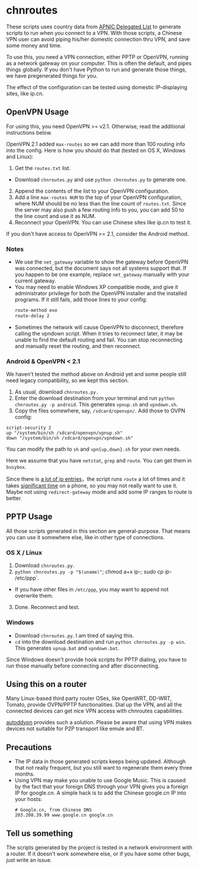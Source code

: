 chnroutes
=========

These scripts uses country data from [APNIC Delegated List] to generate scripts
to run when you connect to a VPN. With those scripts, a Chinese VPN user can
avoid piping his/her domestic connection thru VPN, and save some money and time.

To use this, you need a VPN connection, either PPTP or OpenVPN, running as a
network gateway on your computer. This is often the default, and pipes things
globally. If you don't have Python to run and generate those things, we have
pregenerated things for you.

The effect of the configuration can be tested using domestic IP-displaying
sites, like ip.cn.

OpenVPN Usage
-------------

For using this, you need OpenVPN >= v2.1. Otherwise, read the additional
instructions below.

OpenVPN 2.1 added `max-routes` so we can add more than 100 routing info into
the config. Here is how you should do that (tested on OS X, Windows and Linux):

1. Get the `routes.txt` list.
  - Download `chnroutes.py` and use `python chnroutes.py` to generate one.
2. Append the contents of the list to your OpenVPN configuration.
3. Add a line `max-routes NUM` to the top of your OpenVPN configuration, where
   NUM should be no less than the line count of `routes.txt`. Since the server
   may also push a few routing info to you, you can add 50 to the line count
   and use it as NUM.
4. Reconnect your OpenVPN. You can use Chinese sites like ip.cn to test it.

If you don't have access to OpenVPN >= 2.1, consider the Android method.

### Notes

* We use the `net_gateway` variable to show the gateway before OpenVPN was
  connected, but the document says not all systems support that. If you happen
  to be one example, replace `net_gateway` manually with your current gateway.
* You may need to enable Windows XP compatible mode, and give it administrator
  privilege for both the OpenVPN installer and the installed programs. If it
  still fails, add those lines to your config:
  ```Bash
  route-method exe
  route-delay 2
  ```
* Sometimes the network will cause OpenVPN to disconnect, therefore calling the
  vpndown script. When it tries to reconnect later, it may be unable to find
  the default routing and fail. You can stop reconnecting and manually reset
  the routing, and then reconnect.

### Android & OpenVPN < 2.1

We haven't tested the method above on Android yet and some people still need
legacy compatibility, so we kept this section.

1. As usual, download `chnroutes.py.`
2. Enter the download destination from your terminal and run
  `python chnroutes.py -p android`. This generates `vpnup.sh` and `vpndown.sh`.
3. Copy the files somewhere, say, `/sdcard/openvpn/`. Add those to OVPN config:
  ```
  script-security 2
  up "/system/bin/sh /sdcard/openvpn/vpnup.sh"
  down "/system/bin/sh /sdcard/openvpn/vpndown.sh"
  ```
  You can modify the path to `sh` and `vpn{up,down}.sh` for your own needs.

Here we assume that you have `netstat`, `grep` and `route`. You can get them in
`busybox`.

Since there is [a lot of ip entries][chinaip]，the script runs `route` a lot of
times and it takes [significant time][PR48] on a phone, so you may not really
want to use it. Maybe not using `redirect-gateway` mode and add some IP ranges
to route is better.

PPTP Usage
----------

All those scripts generated in this section are general-purpose. That means you
can use it somewhere else, like in other type of connections.

### OS X / Linux

1. Download `chnroutes.py`.
2. `python chnroutes.py -p "$(uname)"`; chmod a+x ip-*; sudo cp ip-* /etc/ppp`.
  - If you have other files in `/etc/ppp`, you may want to append not overwrite
    them.
3. Done. Reconnect and test.

### Windows

* Download `chnroutes.py`. I am tired of saying this.
* `cd` into the download destination and run `python chnroutes.py -p win`. This
  generates `vpnup.bat` and `vpndown.bat`.

Since Windows doesn't provide hook scripts for PPTP dialing, you have to run
those manually before connecting and after disconnecting.

Using this on a router
----------------------

Many Linux-based third party router OSes, like OpenWRT, DD-WRT, Tomato, provide
OVPN/PPTP functionalities. Dial up the VPN, and all the connected devices can
get nice VPN access with chnroutes capabilities.

[autoddvpn] provides such a solution. Please be aware that using VPN makes
devices not suitable for P2P transport like emule and BT.

Precautions
-----------

* The IP data in those generated scripts keeps being updated. Although that not
  really frequent, but you still want to regenerate them every three months.
* Using VPN may make you unable to use Google Music. This is caused by the fact
  that your foreign DNS through your VPN gives you a foreign IP for google.cn.
  A simple hack is to add the Chinese google.cn IP into your hosts:
  ```
  # Google.cn, from Chinese DNS
  203.208.39.99 www.google.cn google.cn
  ```

Tell us something
-----------------

The scripts generated by the project is tested in a network environment with a
router. If it doesn't work somewhere else, or if you have some other bugs, just
write an issue.


[APNIC Delegated List]:https://ftp.apnic.net/apnic/stats/apnic/delegated-apnic-latest
[chinaip]:https://github.com/liudongmiao/chinaip
[PR48]:https://github.com/fivesheep/chnroutes/pull/48
[autoddvpn]:https://github.com/lincank/autoddvpn